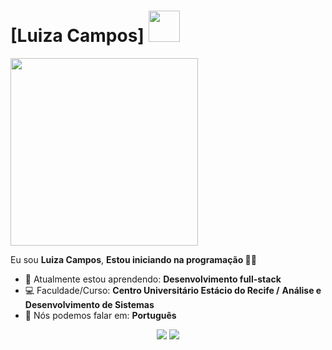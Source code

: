 # [Luiza Campos] <img src="https://img1.picmix.com/output/stamp/normal/1/9/5/0/1990591_58ec1.gif" width="50px">


<img src="https://observatoriodocinema.uol.com.br/wp-content/uploads/2021/08/supergirl.jpg" width="300px">

Eu sou <strong>Luiza Campos</strong>, <strong> Estou iniciando na programação </strong> 👩‍💻 

- 🚀 Atualmente estou aprendendo: <strong>Desenvolvimento full-stack</strong> 
- 💻 Faculdade/Curso: <strong>Centro Universitário Estácio do Recife </strong> <strong>/</strong> <strong>Análise e Desenvolvimento de Sistemas</strong>
- 📣 Nós podemos falar em: <strong>Português</strong>


<div align="center">

  <a href="mailto:luizaa.campoos10@gmail.com" alt="Gmail">
    <img src="https://img.shields.io/badge/-Gmail-FF0000?style=flat-square&labelColor=FF0000&logo=gmail&logoColor=white&link=LINK-DO-SEU-EMAIL"/></a>

  <a href="https://www.linkedin.com/in/luizacampos99/" alt="Linkedin">
    <img src="https://img.shields.io/badge/-Linkedin-0e76a8?style=flat-square&logo=Linkedin&logoColor=white&link=LINK-DO-SEU-LINKEDIN" /></a>
</div>
